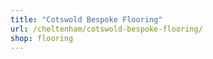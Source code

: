 ```yaml
---
title: "Cotswold Bespoke Flooring"
url: /cheltenham/cotswold-bespoke-flooring/
shop: flooring
---
```

